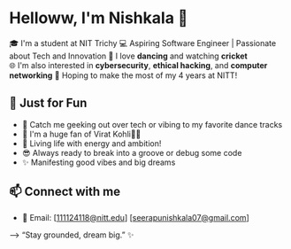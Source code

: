 # Helloww, I'm Nishkala 👋

🎓 I'm a student at NIT Trichy
💻 Aspiring Software Engineer | Passionate about Tech and Innovation
🕺 I love **dancing** and watching **cricket**  
🌐 I'm also interested in **cybersecurity**, **ethical hacking**, and **computer networking**
🌟 Hoping to make the most of my 4 years at NITT!

## 💖 Just for Fun

* 💬 Catch me geeking out over tech or vibing to my favorite dance tracks
* 🌟 I'm a huge fan of Virat Kohli🏏🔥 
* 🎉 Living life with energy and ambition!
* 😎 Always ready to break into a groove or debug some code
* ✨ Manifesting good vibes and big dreams

## 📫 Connect with me

* 📧 Email: [111124118@nitt.edu] [seerapunishkala07@gmail.com]
  
--> “Stay grounded, dream big.” ✨


<!---
nishkala741/nishkala741 is a ✨ special ✨ repository because its `README.md` (this file) appears on your GitHub profile.
You can click the Preview link to take a look at your changes.
--->
